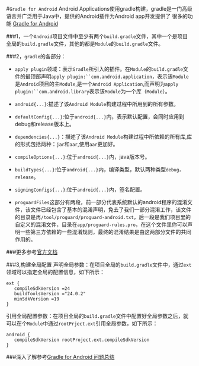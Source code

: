 #`Gradle for Android`
	Android Applications使用gradle构建，gradle是一门高级语言并广泛用于Java中，提供的Android插件为Android app开发提供了
	很多的功能
[Gradle for Android](http://www.jianshu.com/p/cfa802396c6a)

###1，一个`Android`项目文件中至少有两个`build.gradle`文件，其中一个是项目全局的`build.gradle`文件，其他的都是`Module`的`build.gradle`文件。

###2，`gradle`的各部分：

  - `apply plugin`领域：表示`Gradle`所引入的插件。在`Module`的`build.gradle`文件的最顶部声明`apply plugin:``com.android.application`，表示该`Module`是`Android`项目的主`Module`,是一个`Android Application`,而声明为`apply plugin:``com.android.library`表示该`Module`为一个库（`Module`）。

  - `android{...}`:描述了该`Android Module`构建过程中所用到的所有参数。
  - `defaultConfig{...}`:位于`android{...}`内，表示默认配置，会同时应用到debug和release版本上。
  - `dependencies{...}`：描述了该`Android Module`构建过程中所依赖的所有库,库的形式包括两种：`jar`和`aar`,使用`aar`更加好。
  - `compileOptions{...}`:位于`android{...}`内，java版本号。
  - `buildTypes{...}`:位于`android{...}`内，编译类型，默认两种类型`debug，release`。
  - `signingConfigs{...}`:位于`android{...}`内，签名配置。
  - `proguardFiles`这部分有两段，前一部分代表系统默认的android程序的混淆文件，该文件已经包含了基本的混淆声明，免去了我们一部分混淆工作，该文件的目录是再`/tool/proguard/proguard-android.txt`，后一段是我们项目里的自定义的混淆文件，目录在`app/proguard-rules.pro`，在这个文件里你可以声明一些第三方依赖的一些混淆规则，最终的混淆结果是由这两部分文件的共同作用的。

###更多参考[官方文档](http://google.github.io/android-gradle-dsl/current/index.html)

###3,构建全局配置
  声明全局参数：在项目全局的`build.gradle`文件中，通过`ext`领域可以指定全局的配置信息，如下所示：

	ext {
       compileSdkVersion =24
	   buildToolsVersion ="24.0.2"
	   minSdkVersion =19
	}

  引用全局配置参数：在项目全局的`build.gradle`文件中配置好全局参数之后，就可以在个`Module`中通过`rootPrject.ext`引用全局参数，如下所示：

	android {
       compileSdkVersion rootProject.ext.compileSdkVersion
	}

	
###深入了解参考[Gradle for Android 问题总结](http://www.jianshu.com/p/9dcec4a14c52#)